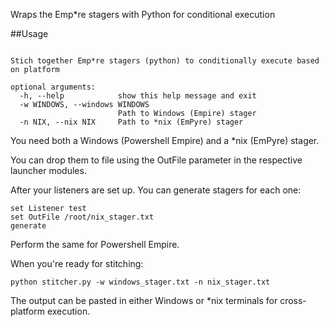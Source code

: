 Wraps the Emp\*re stagers with Python for conditional execution

##Usage

```usage: stitcher.py [-h] [-w WINDOWS] [-n NIX]

Stich together Emp*re stagers (python) to conditionally execute based on platform

optional arguments:
  -h, --help            show this help message and exit
  -w WINDOWS, --windows WINDOWS
                        Path to Windows (Empire) stager
  -n NIX, --nix NIX     Path to *nix (EmPyre) stager
```

You need both a Windows (Powershell Empire) and a \*nix (EmPyre) stager.

You can drop them to file using the OutFile parameter in the respective launcher modules.

After your listeners are set up. You can generate stagers for each one:

```usestager launcher
set Listener test
set OutFile /root/nix_stager.txt
generate
```

Perform the same for Powershell Empire.

When you're ready for stitching:

`python stitcher.py -w windows_stager.txt -n nix_stager.txt`

The output can be pasted in either Windows or \*nix terminals for cross-platform execution.
